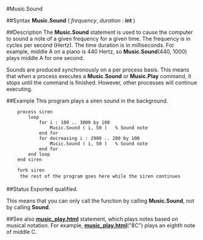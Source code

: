 
#Music.Sound

##Syntax
**Music.Sound** ( _frequency_, _duration_ : **int** )


##Description
The **Music.Sound** statement is used to cause the computer to sound a note of a given frequency for a given time. The frequency is in cycles per second (Hertz). The time duration is in milliseconds. For example, middle A on a piano is 440 Hertz, so **Music.Sound**(440, 1000) plays middle A for one second.

Sounds are produced synchronously on a per process basis. This means that when a process executes a **Music.Sound** or **Music.Play** command, it stops until the command is finished. However, other processes will continue executing.


##Example
This program plays a siren sound in the background.

        process siren
            loop
                for i : 100 .. 3000 by 100
                    Music.Sound ( i, 50 )   % Sound note
                end for
                for decreasing i : 2900 .. 200 by 100
                    Music.Sound ( i, 50 )   % Sound note
                end for
            end loop
        end siren
        
        fork siren
         the rest of the program goes here while the siren continues 
##Status
Exported qualified.

This means that you can only call the function by calling **Music.Sound**, not by calling **Sound**.


##See also
**[music_play.html](Music.Play)** statement, which plays notes based on musical notation. For example, **[music_play.html](Music.Play)**("8C") plays an eighth note of middle C.


